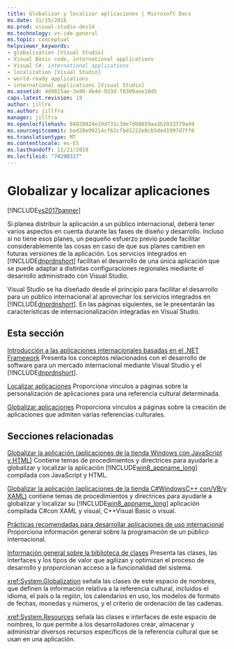 ```yaml
---
title: Globalizar y localizar aplicaciones | Microsoft Docs
ms.date: 11/15/2016
ms.prod: visual-studio-dev14
ms.technology: vs-ide-general
ms.topic: conceptual
helpviewer_keywords:
- globalization [Visual Studio]
- Visual Basic code, international applications
- Visual C#, international applications
- localization [Visual Studio]
- world-ready applications
- international applications [Visual Studio]
ms.assetid: 4d9815ae-3e80-4b4d-933d-f8309aee18d5
caps.latest.revision: 19
author: jillre
ms.author: jillfra
manager: jillfra
ms.openlocfilehash: 84828024e19d731c3de7db0859aa3b2033379a49
ms.sourcegitcommit: bad28e99214cf62cfbd1222e8cb5ded1997d7ff0
ms.translationtype: MT
ms.contentlocale: es-ES
ms.lasthandoff: 11/21/2019
ms.locfileid: "74290317"
---
```

# <a name="globalizing-and-localizing-applications"></a>Globalizar y localizar aplicaciones
[!INCLUDE[vs2017banner](../includes/vs2017banner.md)]

Si planea distribuir la aplicación a un público internacional, deberá tener varios aspectos en cuenta durante las fases de diseño y desarrollo. Incluso si no tiene esos planes, un pequeño esfuerzo previo puede facilitar considerablemente las cosas en caso de que sus planes cambien en futuras versiones de la aplicación. Los servicios integrados en [!INCLUDE[dnprdnshort](../includes/dnprdnshort-md.md)] facilitan el desarrollo de una única aplicación que se puede adaptar a distintas configuraciones regionales mediante el desarrollo administrado con Visual Studio.

 Visual Studio se ha diseñado desde el principio para facilitar el desarrollo para un público internacional al aprovechar los servicios integrados en [!INCLUDE[dnprdnshort](../includes/dnprdnshort-md.md)]. En las páginas siguientes, se le presentarán las características de internacionalización integradas en Visual Studio.

## <a name="in-this-section"></a>Esta sección
 [Introducción a las aplicaciones internacionales basadas en el .NET Framework](../ide/introduction-to-international-applications-based-on-the-dotnet-framework.md) Presenta los conceptos relacionados con el desarrollo de software para un mercado internacional mediante Visual Studio y el [!INCLUDE[dnprdnshort](../includes/dnprdnshort-md.md)].

 [Localizar aplicaciones](../ide/localizing-applications.md) Proporciona vínculos a páginas sobre la personalización de aplicaciones para una referencia cultural determinada.

 [Globalizar aplicaciones](../ide/globalizing-applications.md) Proporciona vínculos a páginas sobre la creación de aplicaciones que admiten varias referencias culturales.

## <a name="related-sections"></a>Secciones relacionadas
 [Globalizar la aplicación (aplicaciones de la tienda Windows con JavaScript y HTML)](https://go.microsoft.com/fwlink/?LinkId=258266) Contiene temas de procedimientos y directrices para ayudarle a globalizar y localizar la aplicación [!INCLUDE[win8_appname_long](../includes/win8-appname-long-md.md)] compilada con JavaScript y HTML.

 [Globalizar la aplicación (aplicaciones de la tienda C#WindowsC++ con/VB/y XAML)](https://go.microsoft.com/fwlink/?LinkId=258267) contiene temas de procedimientos y directrices para ayudarle a globalizar y localizar su [!INCLUDE[win8_appname_long](../includes/win8-appname-long-md.md)] aplicación compilada C#con XAML y visual, C++Visual Basic o visual.

 [Prácticas recomendadas para desarrollar aplicaciones de uso internacional](https://msdn.microsoft.com/library/f08169c7-aad8-4ec3-9a21-9ebd3b89986c) Proporciona información general sobre la programación de un público internacional.

 [Información general sobre la biblioteca de clases](https://msdn.microsoft.com/library/7e4c5921-955d-4b06-8709-101873acf157) Presenta las clases, las interfaces y los tipos de valor que agilizan y optimizan el proceso de desarrollo y proporcionan acceso a la funcionalidad del sistema.

 <xref:System.Globalization> señala las clases de este espacio de nombres, que definen la información relativa a la referencia cultural, incluidos el idioma, el país o la región, los calendarios en uso, los modelos de formato de fechas, monedas y números, y el criterio de ordenación de las cadenas.

 <xref:System.Resources> señala las clases e interfaces de este espacio de nombres, lo que permite a los desarrolladores crear, almacenar y administrar diversos recursos específicos de la referencia cultural que se usan en una aplicación.
